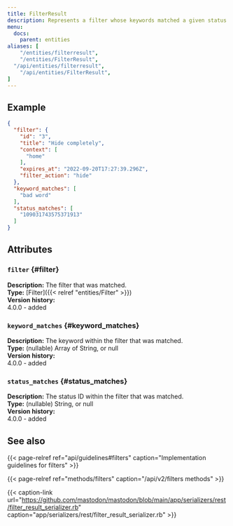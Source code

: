 ```yaml
---
title: FilterResult
description: Represents a filter whose keywords matched a given status.
menu:
  docs:
    parent: entities
aliases: [
	"/entities/filterresult",
	"/entities/FilterResult",
  "/api/entities/filterresult",
	"/api/entities/FilterResult",
]
---
```


## Example

```json
{
  "filter": {
    "id": "3",
    "title": "Hide completely",
    "context": [
      "home"
    ],
    "expires_at": "2022-09-20T17:27:39.296Z",
    "filter_action": "hide"
  },
  "keyword_matches": [
    "bad word"
  ],
  "status_matches": [
    "109031743575371913"
  ]
}
```

## Attributes

### `filter` {#filter}

**Description:** The filter that was matched.\
**Type:** [Filter]({{< relref "entities/Filter" >}})\
**Version history:**\
4.0.0 - added

### `keyword_matches` {#keyword_matches}

**Description:** The keyword within the filter that was matched.\
**Type:** (nullable) Array of String, or null\
**Version history:**\
4.0.0 - added

### `status_matches` {#status_matches}

**Description:** The status ID within the filter that was matched.\
**Type:** (nullable) String, or null\
**Version history:**\
4.0.0 - added

## See also

{{< page-relref ref="api/guidelines#filters" caption="Implementation guidelines for filters" >}}

{{< page-relref ref="methods/filters" caption="/api/v2/filters methods" >}}

{{< caption-link url="https://github.com/mastodon/mastodon/blob/main/app/serializers/rest/filter_result_serializer.rb" caption="app/serializers/rest/filter_result_serializer.rb" >}}
